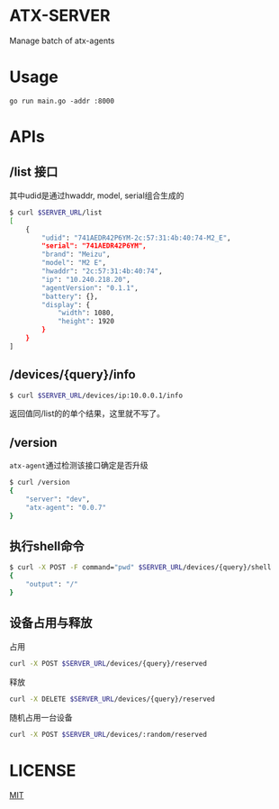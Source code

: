 # ATX-SERVER
Manage batch of atx-agents

# Usage
```
go run main.go -addr :8000
```

# APIs
## /list 接口

其中udid是通过hwaddr, model, serial组合生成的

```bash
$ curl $SERVER_URL/list
[
    {
        "udid": "741AEDR42P6YM-2c:57:31:4b:40:74-M2_E",
        "serial": "741AEDR42P6YM",
        "brand": "Meizu",
        "model": "M2 E",
        "hwaddr": "2c:57:31:4b:40:74",
        "ip": "10.240.218.20",
        "agentVersion": "0.1.1",
        "battery": {},
        "display": {
            "width": 1080,
            "height": 1920
        }
    }
]
```

## /devices/{query}/info
```bash
$ curl $SERVER_URL/devices/ip:10.0.0.1/info
```

返回值同/list的的单个结果，这里就不写了。

## /version
`atx-agent`通过检测该接口确定是否升级

```bash
$ curl /version
{
    "server": "dev",
    "atx-agent": "0.0.7"
}
```

## 执行shell命令
```bash
$ curl -X POST -F command="pwd" $SERVER_URL/devices/{query}/shell
{
    "output": "/"
}
```

## 设备占用与释放
占用

```bash
curl -X POST $SERVER_URL/devices/{query}/reserved
```

释放

```bash
curl -X DELETE $SERVER_URL/devices/{query}/reserved
```

随机占用一台设备

```bash
curl -X POST $SERVER_URL/devices/:random/reserved
```

# LICENSE
[MIT](LICENSE)